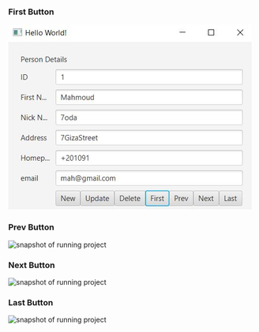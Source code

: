 ### First Button

![snapshot of running project](./screenshots/first.JPG "when click on last")

### Prev Button

![snapshot of running project](./screenshots/prev.JPD "when click on prev")

### Next Button

![snapshot of running project](./screenshots/next.JPD "when click on next")
### Last Button

![snapshot of running project](screenshots/last.JPD "when click on last")